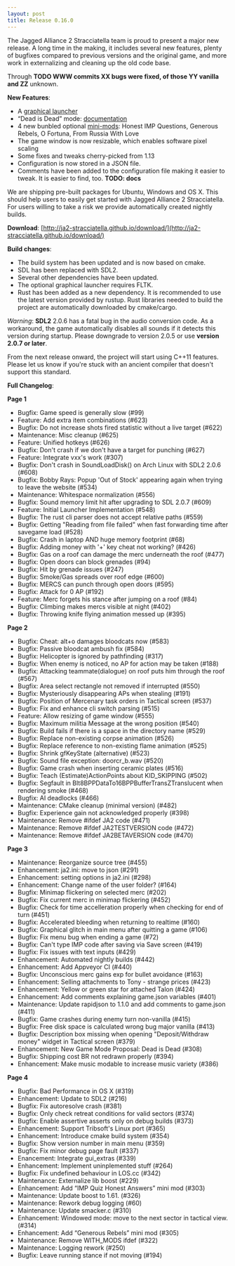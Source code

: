 ```yaml
---
layout: post
title: Release 0.16.0
---
```


The Jagged Alliance 2 Stracciatella team is proud to present a major
new release. A long time in the making, it includes several new
features, plenty of bugfixes compared to previous versions and the
original game, and more work in externalizing and cleaning up the old
code base.

Through **TODO WWW commits XX bugs were fixed, of those YY vanilla and ZZ**
unknown.

__New Features__:

- A [graphical launcher](https://ja2-stracciatella.github.io/#gui-launcher)
- “Dead is Dead” mode:
  [documentation](https://ja2-stracciatella.github.io/#dead-is-dead-mode)
- 4 new bunbled optional
  [mini-mods](https://ja2-stracciatella.github.io/#bundled-optional-mini-mods):
  Honest IMP Questions, Generous Rebels, O Fortuna, From Russia With
  Love
- The game window is now resizable, which enables software pixel scaling
- Some fixes and tweaks cherry-picked from 1.13
- Configuration is now stored in a JSON file. 
- Comments have been added to the configuration file making it easier to tweak. It is easier to find, too.
  **TODO: docs**

We are shipping pre-built packages for Ubuntu, Windows and
OS X. This should help users to easily get started with Jagged Alliance
2 Stracciatella. For users willing to take a risk we provide automatically created nightly
builds.

__Download__:
[http://ja2-stracciatella.github.io/download/](http://ja2-stracciatella.github.io/download/)

__Build changes__:
 - The build system has been updated and is now based on cmake.
 - SDL has been replaced with SDL2.
 - Several other dependencies have been updated.
 - The optional graphical launcher requires FLTK.
 - Rust has been added as a new dependency. It is recommended to use the latest version provided by rustup. Rust libraries needed to build the project are automatically downloaded by cmake/cargo.

_Warning_: **SDL2** 2.0.6 has a fatal bug in the audio conversion code. As a workaround, the game automatically disables all sounds if it detects this version during startup. Please downgrade to version 2.0.5 or use **version 2.0.7 or later**.

From the next release onward, the project will start using C++11
features. Please let us know if you're stuck with an ancient compiler that doesn't support this standard.

__Full Changelog__:

**Page 1**
 - Bugfix: Game speed is generally slow (#99)
 - Feature: Add extra item combinations (#623)
 - Bugfix: Do not increase shots fired statistic without a live target (#622)
 - Maintenance: Misc cleanup (#625)
 - Feature: Unified hotkeys (#626)
 - Bugfix: Don't crash if we don't have a target for punching (#627)
 - Feature: Integrate vxx's work (#307)
 - Bugfix: Don't crash in SoundLoadDisk() on Arch Linux with SDL2 2.0.6 (#608)
 - Bugfix: Bobby Rays: Popup 'Out of Stock' appearing again when trying to leave the website (#534)
 - Maintenance: Whitespace normalization (#556)
 - Bugfix: Sound memory limit hit after upgrading to SDL 2.0.7 (#609)
 - Feature: Initial Launcher Implementation (#548)
 - Bugfix: The rust cli parser does not accept relative paths (#559)
 - Bugfix: Getting "Reading from file failed" when fast forwarding time after savegame load (#528)
 - Bugfix: Crash in laptop AND huge memory footprint (#68)
 - Bugfix: Adding money with '+' key cheat not working? (#426)
 - Bugfix: Gas on a roof can damage the merc underneath the roof (#477)
 - Bugfix: Open doors can block grenades (#94)
 - Bugfix: Hit by grenade issues (#247)
 - Bugfix: Smoke/Gas spreads over roof edge (#600)
 - Bugfix: MERCS can punch through open doors (#595)
 - Bugfix: Attack for 0 AP (#192)
 - Feature: Merc forgets his stance after jumping on a roof (#84)
 - Bugfix: Climbing makes mercs visible at night (#402)
 - Bugfix: Throwing knife flying animation messed up (#395)
 
 **Page 2**
 - Bugfix: Cheat: alt+o damages bloodcats now (#583)
 - Bugfix: Passive bloodcat ambush fix (#584)
 - Bugfix: Helicopter is ignored by pathfinding (#317)
 - Bugfix: When enemy is noticed, no AP for action may be taken (#188)
 - Bugfix: Attacking teammate(dialogue) on roof puts him through the roof (#567)
 - Bugfix: Area select rectangle not removed if interrupted (#550)
 - Bugfix: Mysteriously disappearing APs when stealing (#191)
 - Bugfix: Position of Mercenary task orders in Tactical screen (#537)
 - Bugfix: Fix and enhance cli switch parsing (#515)
 - Feature: Allow resizing of game window (#555)
 - Bugfix: Maximum militia Message at the wrong position (#540)
 - Bugfix: Build fails if there is a space in the directory name (#529)
 - Bugfix: Replace non-existing corpse animation (#526)
 - Bugfix: Replace reference to non-existing flame animation (#525)
 - Bugfix: Shrink gfKeyState (alternative) (#523)
 - Bugfix: Sound file exception: doorcr_b.wav (#520)
 - Bugfix: Game crash when inserting ceramic plates (#516)
 - Bugfix: Teach (Estimate)ActionPoints about KID_SKIPPING (#502)
 - Bugfix: Segfault in Blt8BPPDataTo16BPPBufferTransZTranslucent when rendering smoke (#468)
 - Bugfix: AI deadlocks (#466)
 - Maintenance: CMake cleanup (minimal version) (#482)
 - Bugfix: Experience gain not acknowledged properly (#398)
 - Maintenance: Remove #ifdef JA2 code (#471)
 - Maintenance: Remove #ifdef JA2TESTVERSION code (#472)
 - Maintenance: Remove #ifdef JA2BETAVERSION code (#470)
 
 **Page 3**
 - Maintenance: Reorganize source tree (#455)
 - Enhancement: ja2.ini: move to json (#291)
 - Enhancement: setting options in ja2.ini (#298)
 - Enhancement: Change name of the user folder? (#164)
 - Bugfix: Minimap flickering on selected merc (#202)
 - Bugfix: Fix current merc in minimap flickering (#452)
 - Bugfix: Check for time accelleration properly when checking for end of turn (#451)
 - Bugfix: Accelerated bleeding when returning to realtime (#160)
 - Bugfix: Graphical glitch in main menu after quitting a game (#106)
 - Bugfix: Fix menu bug when ending a game (#72)
 - Bugfix: Can't type IMP code after saving via Save screen (#419)
 - Bugfix: Fix issues with text inputs (#429)
 - Enhancement: Automated nightly builds (#442)
 - Enhancement: Add Appveyor CI (#440)
 - Bugfix: Unconscious merc gains exp for bullet avoidance (#163)
 - Enhancement: Selling attachments to Tony - strange prices (#423)
 - Enhancement: Yellow or green star for attached Talon (#424)
 - Enhancement: Add comments explaining game.json variables (#401)
 - Maintenance: Update rapidjson to 1.1.0 and add comments to game.json (#411)
 - Bugfix: Game crashes during enemy turn non-vanilla (#415)
 - Bugfix: Free disk space is calculated wrong bug major vanilla (#413)
 - Bugfix: Description box missing when opening "Deposit/Withdraw money" widget in Tactical screen (#379)
 - Enhancement: New Game Mode Proposal: Dead is Dead (#308)
 - Bugfix: Shipping cost BR not redrawn properly (#394)
 - Enhancement: Make music modable to increase music variety (#386)
 
 **Page 4**
 - Bugfix: Bad Performance in OS X (#319)
 - Enhancement: Update to SDL2 (#216)
 - Bugfix: Fix autoresolve crash (#381)
 - Bugfix: Only check retreat conditions for valid sectors (#374)
 - Bugfix: Enable assertive asserts only on debug builds (#373)
 - Enhancement: Support Tribsoft's Linux port (#365)
 - Enhancement: Introduce cmake build system (#354)
 - Bugfix: Show version number in main menu (#359)
 - Bugfix: Fix minor debug page fault (#337)
 - Enancement: Integrate gui_extras (#339)
 - Enhancement: Implement uninplemented stuff (#264)
 - Bugfix: Fix undefined behaviour in LOS.cc (#342)
 - Maintenance: Externalize lib boost (#229)
 - Enhancement: Add “IMP Quiz Honest Answers” mini mod (#303)
 - Maintenance: Update boost to 1.61. (#326)
 - Maintenance: Rework debug logging (#60)
 - Maintenance: Update smacker.c (#310)
 - Enhancement: Windowed mode: move to the next sector in tactical view. (#314)
 - Enhancement: Add “Generous Rebels” mini mod (#305)
 - Maintenance: Remove WITH_MODS ifdef (#322)
 - Maintenance: Logging rework (#250)
 - Bugfix: Leave running stance if not moving (#194)

